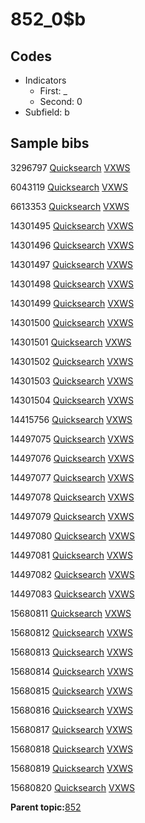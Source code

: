 # 852\_0$b

## Codes

-   Indicators
    -   First: \_
    -   Second: 0
-   Subfield: b

## Sample bibs

3296797 [Quicksearch](https://search.library.yale.edu/catalog/3296797) [VXWS](http://prodorbis.library.yale.edu:7014/vxws/GetHoldingsService?bibId=3296797)

6043119 [Quicksearch](https://search.library.yale.edu/catalog/6043119) [VXWS](http://prodorbis.library.yale.edu:7014/vxws/GetHoldingsService?bibId=6043119)

6613353 [Quicksearch](https://search.library.yale.edu/catalog/6613353) [VXWS](http://prodorbis.library.yale.edu:7014/vxws/GetHoldingsService?bibId=6613353)

14301495 [Quicksearch](https://search.library.yale.edu/catalog/14301495) [VXWS](http://prodorbis.library.yale.edu:7014/vxws/GetHoldingsService?bibId=14301495)

14301496 [Quicksearch](https://search.library.yale.edu/catalog/14301496) [VXWS](http://prodorbis.library.yale.edu:7014/vxws/GetHoldingsService?bibId=14301496)

14301497 [Quicksearch](https://search.library.yale.edu/catalog/14301497) [VXWS](http://prodorbis.library.yale.edu:7014/vxws/GetHoldingsService?bibId=14301497)

14301498 [Quicksearch](https://search.library.yale.edu/catalog/14301498) [VXWS](http://prodorbis.library.yale.edu:7014/vxws/GetHoldingsService?bibId=14301498)

14301499 [Quicksearch](https://search.library.yale.edu/catalog/14301499) [VXWS](http://prodorbis.library.yale.edu:7014/vxws/GetHoldingsService?bibId=14301499)

14301500 [Quicksearch](https://search.library.yale.edu/catalog/14301500) [VXWS](http://prodorbis.library.yale.edu:7014/vxws/GetHoldingsService?bibId=14301500)

14301501 [Quicksearch](https://search.library.yale.edu/catalog/14301501) [VXWS](http://prodorbis.library.yale.edu:7014/vxws/GetHoldingsService?bibId=14301501)

14301502 [Quicksearch](https://search.library.yale.edu/catalog/14301502) [VXWS](http://prodorbis.library.yale.edu:7014/vxws/GetHoldingsService?bibId=14301502)

14301503 [Quicksearch](https://search.library.yale.edu/catalog/14301503) [VXWS](http://prodorbis.library.yale.edu:7014/vxws/GetHoldingsService?bibId=14301503)

14301504 [Quicksearch](https://search.library.yale.edu/catalog/14301504) [VXWS](http://prodorbis.library.yale.edu:7014/vxws/GetHoldingsService?bibId=14301504)

14415756 [Quicksearch](https://search.library.yale.edu/catalog/14415756) [VXWS](http://prodorbis.library.yale.edu:7014/vxws/GetHoldingsService?bibId=14415756)

14497075 [Quicksearch](https://search.library.yale.edu/catalog/14497075) [VXWS](http://prodorbis.library.yale.edu:7014/vxws/GetHoldingsService?bibId=14497075)

14497076 [Quicksearch](https://search.library.yale.edu/catalog/14497076) [VXWS](http://prodorbis.library.yale.edu:7014/vxws/GetHoldingsService?bibId=14497076)

14497077 [Quicksearch](https://search.library.yale.edu/catalog/14497077) [VXWS](http://prodorbis.library.yale.edu:7014/vxws/GetHoldingsService?bibId=14497077)

14497078 [Quicksearch](https://search.library.yale.edu/catalog/14497078) [VXWS](http://prodorbis.library.yale.edu:7014/vxws/GetHoldingsService?bibId=14497078)

14497079 [Quicksearch](https://search.library.yale.edu/catalog/14497079) [VXWS](http://prodorbis.library.yale.edu:7014/vxws/GetHoldingsService?bibId=14497079)

14497080 [Quicksearch](https://search.library.yale.edu/catalog/14497080) [VXWS](http://prodorbis.library.yale.edu:7014/vxws/GetHoldingsService?bibId=14497080)

14497081 [Quicksearch](https://search.library.yale.edu/catalog/14497081) [VXWS](http://prodorbis.library.yale.edu:7014/vxws/GetHoldingsService?bibId=14497081)

14497082 [Quicksearch](https://search.library.yale.edu/catalog/14497082) [VXWS](http://prodorbis.library.yale.edu:7014/vxws/GetHoldingsService?bibId=14497082)

14497083 [Quicksearch](https://search.library.yale.edu/catalog/14497083) [VXWS](http://prodorbis.library.yale.edu:7014/vxws/GetHoldingsService?bibId=14497083)

15680811 [Quicksearch](https://search.library.yale.edu/catalog/15680811) [VXWS](http://prodorbis.library.yale.edu:7014/vxws/GetHoldingsService?bibId=15680811)

15680812 [Quicksearch](https://search.library.yale.edu/catalog/15680812) [VXWS](http://prodorbis.library.yale.edu:7014/vxws/GetHoldingsService?bibId=15680812)

15680813 [Quicksearch](https://search.library.yale.edu/catalog/15680813) [VXWS](http://prodorbis.library.yale.edu:7014/vxws/GetHoldingsService?bibId=15680813)

15680814 [Quicksearch](https://search.library.yale.edu/catalog/15680814) [VXWS](http://prodorbis.library.yale.edu:7014/vxws/GetHoldingsService?bibId=15680814)

15680815 [Quicksearch](https://search.library.yale.edu/catalog/15680815) [VXWS](http://prodorbis.library.yale.edu:7014/vxws/GetHoldingsService?bibId=15680815)

15680816 [Quicksearch](https://search.library.yale.edu/catalog/15680816) [VXWS](http://prodorbis.library.yale.edu:7014/vxws/GetHoldingsService?bibId=15680816)

15680817 [Quicksearch](https://search.library.yale.edu/catalog/15680817) [VXWS](http://prodorbis.library.yale.edu:7014/vxws/GetHoldingsService?bibId=15680817)

15680818 [Quicksearch](https://search.library.yale.edu/catalog/15680818) [VXWS](http://prodorbis.library.yale.edu:7014/vxws/GetHoldingsService?bibId=15680818)

15680819 [Quicksearch](https://search.library.yale.edu/catalog/15680819) [VXWS](http://prodorbis.library.yale.edu:7014/vxws/GetHoldingsService?bibId=15680819)

15680820 [Quicksearch](https://search.library.yale.edu/catalog/15680820) [VXWS](http://prodorbis.library.yale.edu:7014/vxws/GetHoldingsService?bibId=15680820)

**Parent topic:**[852](../../tags/852/852.md)

